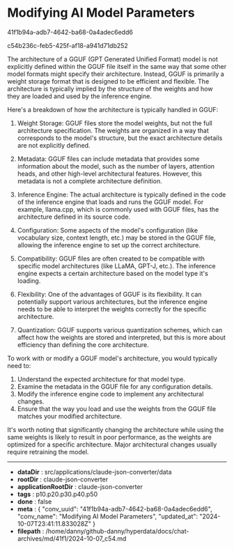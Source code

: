 # Modifying AI Model Parameters

41f1b94a-adb7-4642-ba68-0a4adec6edd6

c54b236c-feb5-425f-af18-a941d71db252

 The architecture of a GGUF (GPT Generated Unified Format) model is not explicitly defined within the GGUF file itself in the same way that some other model formats might specify their architecture. Instead, GGUF is primarily a weight storage format that is designed to be efficient and flexible. The architecture is typically implied by the structure of the weights and how they are loaded and used by the inference engine.

Here's a breakdown of how the architecture is typically handled in GGUF:

1. Weight Storage:
   GGUF files store the model weights, but not the full architecture specification. The weights are organized in a way that corresponds to the model's structure, but the exact architecture details are not explicitly defined.

2. Metadata:
   GGUF files can include metadata that provides some information about the model, such as the number of layers, attention heads, and other high-level architectural features. However, this metadata is not a complete architecture definition.

3. Inference Engine:
   The actual architecture is typically defined in the code of the inference engine that loads and runs the GGUF model. For example, llama.cpp, which is commonly used with GGUF files, has the architecture defined in its source code.

4. Configuration:
   Some aspects of the model's configuration (like vocabulary size, context length, etc.) may be stored in the GGUF file, allowing the inference engine to set up the correct architecture.

5. Compatibility:
   GGUF files are often created to be compatible with specific model architectures (like LLaMA, GPT-J, etc.). The inference engine expects a certain architecture based on the model type it's loading.

6. Flexibility:
   One of the advantages of GGUF is its flexibility. It can potentially support various architectures, but the inference engine needs to be able to interpret the weights correctly for the specific architecture.

7. Quantization:
   GGUF supports various quantization schemes, which can affect how the weights are stored and interpreted, but this is more about efficiency than defining the core architecture.

To work with or modify a GGUF model's architecture, you would typically need to:

1. Understand the expected architecture for that model type.
2. Examine the metadata in the GGUF file for any configuration details.
3. Modify the inference engine code to implement any architectural changes.
4. Ensure that the way you load and use the weights from the GGUF file matches your modified architecture.

It's worth noting that significantly changing the architecture while using the same weights is likely to result in poor performance, as the weights are optimized for a specific architecture. Major architectural changes usually require retraining the model.

---

* **dataDir** : src/applications/claude-json-converter/data
* **rootDir** : claude-json-converter
* **applicationRootDir** : claude-json-converter
* **tags** : p10.p20.p30.p40.p50
* **done** : false
* **meta** : {
  "conv_uuid": "41f1b94a-adb7-4642-ba68-0a4adec6edd6",
  "conv_name": "Modifying AI Model Parameters",
  "updated_at": "2024-10-07T23:41:11.833028Z"
}
* **filepath** : /home/danny/github-danny/hyperdata/docs/chat-archives/md/41f1/2024-10-07_c54.md